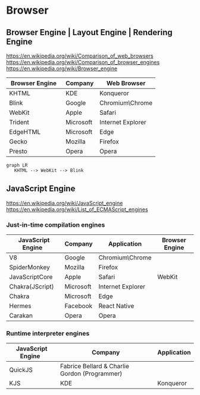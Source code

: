 # Browser

## Browser Engine | Layout Engine | Rendering Engine

https://en.wikipedia.org/wiki/Comparison_of_web_browsers
https://en.wikipedia.org/wiki/Comparison_of_browser_engines
https://en.wikipedia.org/wiki/Browser_engine

|  Browser Engine   | Company   | Web Browser       |
| ----------------- | --------- | ----------------- |
| KHTML             | KDE       | Konqueror         |
| Blink             | Google    | Chromium\Chrome   |
| WebKit            | Apple     | Safari            |
| Trident           | Microsoft | Internet Explorer |
| EdgeHTML          | Microsoft | Edge              |
| Gecko             | Mozilla   | Firefox           |
| Presto            | Opera     | Opera             |

```mermaid
graph LR
   KHTML --> WebKit --> Blink
```

## JavaScript Engine

https://en.wikipedia.org/wiki/JavaScript_engine
https://en.wikipedia.org/wiki/List_of_ECMAScript_engines

### Just-in-time compilation engines

| JavaScript Engine   | Company   | Application       | Browser Engine |
| ------------------- | --------- | ----------------- | -------------- |
| V8                  | Google    | Chromium\Chrome   |                |
| SpiderMonkey        | Mozilla   | Firefox           |                |
| JavaScriptCore      | Apple     | Safari            | WebKit         |
| Chakra(JScript)     | Microsoft | Internet Explorer |                |
| Chakra              | Microsoft | Edge              |                |
| Hermes              | Facebook  | React Native      |                |
| Carakan             | Opera     | Opera             |                |

### Runtime interpreter engines

| JavaScript Engine   | Company                                       | Application |
| ------------------- | --------------------------------------------- | ----------- |
| QuickJS             | Fabrice Bellard & Charlie Gordon (Programmer) |             |
| KJS                 | KDE                                           | Konqueror   |
